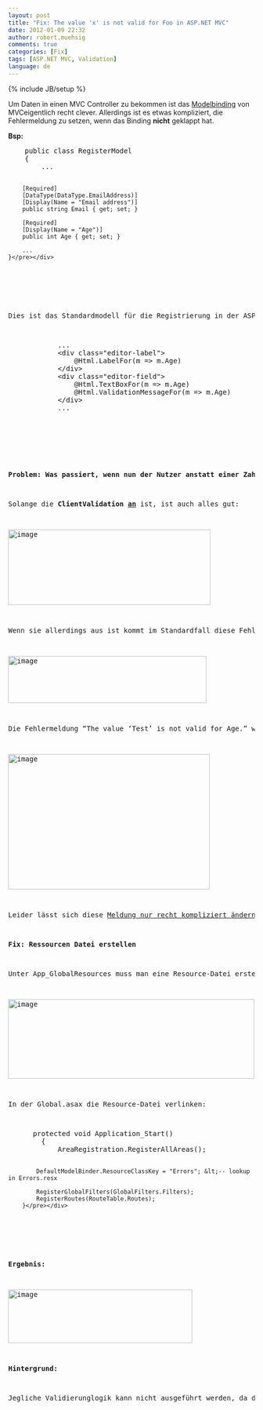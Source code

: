```yaml
---
layout: post
title: "Fix: The value 'x' is not valid for Foo in ASP.NET MVC"
date: 2012-01-09 22:32
author: robert.muehsig
comments: true
categories: [Fix]
tags: [ASP.NET MVC, Validation]
language: de
---
```

{% include JB/setup %}
<p>Um Daten in einen MVC Controller zu bekommen ist das <a href="{{BASE_PATH}}/2009/04/02/howto-daten-vom-view-zum-controller-bermitteln-bindings-in-aspnet-mvc/">Modelbinding</a> von MVCeigentlich recht clever. Allerdings ist es etwas kompliziert, die Fehlermeldung zu setzen, wenn das Binding <strong>nicht</strong> geklappt hat. </p> <p><strong>Bsp:</strong></p> <div style="padding-bottom: 0px; margin: 0px; padding-left: 0px; padding-right: 0px; display: inline; float: none; padding-top: 0px" id="scid:812469c5-0cb0-4c63-8c15-c81123a09de7:8c3f8e40-1f0f-4acb-8e08-0d9f95fb40ee" class="wlWriterEditableSmartContent"><pre name="code" class="c#">    public class RegisterModel
    {
		...

        [Required]
        [DataType(DataType.EmailAddress)]
        [Display(Name = "Email address")]
        public string Email { get; set; }

        [Required]
        [Display(Name = "Age")]
        public int Age { get; set; }

		...
    }</pre></div>
<p>&nbsp;</p>
<p>Dies ist das Standardmodell für die Registrierung in der ASP.NET MVC Projektvorlage. Ich habe ein Property “Age” vom Typ “int” hinzugefügt. Auch im View muss die mit angegeben werden:</p>
<div style="padding-bottom: 0px; margin: 0px; padding-left: 0px; padding-right: 0px; display: inline; float: none; padding-top: 0px" id="scid:812469c5-0cb0-4c63-8c15-c81123a09de7:12d2651b-d593-4348-89a8-6d7d2c33a6ea" class="wlWriterEditableSmartContent"><pre name="code" class="c#">            ...
			&lt;div class="editor-label"&gt;
                @Html.LabelFor(m =&gt; m.Age)
            &lt;/div&gt;
            &lt;div class="editor-field"&gt;
                @Html.TextBoxFor(m =&gt; m.Age)
                @Html.ValidationMessageFor(m =&gt; m.Age)
            &lt;/div&gt;
			...</pre></div>
<p>&nbsp;</p>

<p><strong>Problem: Was passiert, wenn nun der Nutzer anstatt einer Zahl Buchstaben eingibt? </strong></p>
<p>Solange die <strong>ClientValidation</strong> <strong><u>an</u></strong> ist, ist auch alles gut:</p>
<p><a href="{{BASE_PATH}}/assets/wp-images/image1437.png"><img style="background-image: none; border-bottom: 0px; border-left: 0px; padding-left: 0px; padding-right: 0px; display: inline; border-top: 0px; border-right: 0px; padding-top: 0px" title="image" border="0" alt="image" src="{{BASE_PATH}}/assets/wp-images/image_thumb615.png" width="413" height="154"></a></p>
<p>Wenn sie allerdings aus ist kommt im Standardfall diese Fehlermeldung:</p>
<p><a href="{{BASE_PATH}}/assets/wp-images/image1438.png"><img style="background-image: none; border-bottom: 0px; border-left: 0px; padding-left: 0px; padding-right: 0px; display: inline; border-top: 0px; border-right: 0px; padding-top: 0px" title="image" border="0" alt="image" src="{{BASE_PATH}}/assets/wp-images/image_thumb616.png" width="405" height="96"></a></p>
<p>Die Fehlermeldung “The value ‘Test’ is not valid for Age.” wird direkt in den ModelState geschrieben:</p>
<p><a href="{{BASE_PATH}}/assets/wp-images/image1439.png"><img style="background-image: none; border-bottom: 0px; border-left: 0px; padding-left: 0px; padding-right: 0px; display: inline; border-top: 0px; border-right: 0px; padding-top: 0px" title="image" border="0" alt="image" src="{{BASE_PATH}}/assets/wp-images/image_thumb617.png" width="412" height="276"></a></p>
<p>Leider lässt sich diese <a href="http://forums.asp.net/t/1512140.aspx/1/10">Meldung nur recht kompliziert ändern</a> – dabei werden auch jegliche Sprachen ignoriert. Das sieht natürlich auf einer deutschen Seite nicht so schön aus.</p>
<p><strong>Fix: Ressourcen Datei erstellen</strong></p>
<p>Unter App_GlobalResources muss man eine Resource-Datei erstellen und ein Eintrag “<strong>PropertyValueInvalid</strong>” einfügen und dann dahinter den dazugehörigen Text:</p>
<p><a href="{{BASE_PATH}}/assets/wp-images/image1440.png"><img style="background-image: none; border-bottom: 0px; border-left: 0px; padding-left: 0px; padding-right: 0px; display: inline; border-top: 0px; border-right: 0px; padding-top: 0px" title="image" border="0" alt="image" src="{{BASE_PATH}}/assets/wp-images/image_thumb618.png" width="503" height="162"></a></p>
<p>In der Global.asax die Resource-Datei verlinken:</p>
<div style="padding-bottom: 0px; margin: 0px; padding-left: 0px; padding-right: 0px; display: inline; float: none; padding-top: 0px" id="scid:812469c5-0cb0-4c63-8c15-c81123a09de7:4e461cc9-c77b-4ae6-ad23-3a600aab1180" class="wlWriterEditableSmartContent"><pre name="code" class="c#">		protected void Application_Start()
        {
            AreaRegistration.RegisterAllAreas();

            DefaultModelBinder.ResourceClassKey = "Errors"; &lt;-- lookup in Errors.resx

            RegisterGlobalFilters(GlobalFilters.Filters);
            RegisterRoutes(RouteTable.Routes);
        }</pre></div>
<p>&nbsp;</p>
<p><strong>Ergebnis:</strong></p>
<p><a href="{{BASE_PATH}}/assets/wp-images/image1441.png"><img style="background-image: none; border-bottom: 0px; border-left: 0px; padding-left: 0px; padding-right: 0px; display: inline; border-top: 0px; border-right: 0px; padding-top: 0px" title="image" border="0" alt="image" src="{{BASE_PATH}}/assets/wp-images/image_thumb619.png" width="376" height="109"></a></p>
<p><strong>Hintergrund:</strong></p>
<p>Jegliche Validierunglogik kann nicht ausgeführt werden, da das Framework das Property nicht binden kann. Interessanterweise ist das Verhalten des Frameworks etwas anders wenn man eine zu große Zahl dem Int zuweisen möchte. In diesem Fall kommt im ModelState eine Exception an, welche man abfangen kann. Auch die Validierung kann da greifen. Das Problem trat bei mir auch nur im Zusammenhang von String-Eingaben auf.</p>
